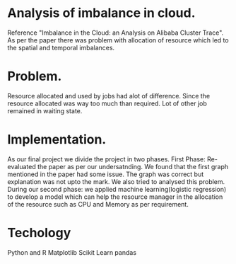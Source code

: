 # Analysis of imbalance in cloud.
Reference "Imbalance in the Cloud: an Analysis on Alibaba Cluster Trace".
As per the paper there was problem with allocation of resource which led to the spatial and temporal imbalances.
# Problem.
Resource allocated and used by jobs had alot of difference.
Since the resource allocated was way too much than required. Lot of other job remained in waiting state.
# Implementation.
As our final project we divide the project in two phases.
First Phase: Re-evaluated the paper as per our undersatnding. We found that the first graph mentioned in the paper had some issue. The graph was correct but explanation was not upto the mark. We also tried to analysed this problem.
During our second phase: we applied machine learning(logistic regression) to develop a model which can help the resource manager in the allocation of the resource such as CPU and Memory as per requirement.
# Techology
Python and R
Matplotlib
Scikit Learn
pandas
